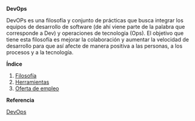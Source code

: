 **DevOps**

DevOPs es una filosofía y conjunto de prácticas que busca integrar los equipos de desarrollo de software (de ahí viene parte de la palabra que corresponde a Dev) y operaciones de tecnología (Ops).
El objetivo que tiene esta filosofía es mejorar la colaboración y aumentar la velocidad de desarrollo para que así afecte de manera positiva a las personas, a los procesos y a la tecnología.



**Índice**
1. [Filosofía]()
2. [Herramientas]()
3. [Oferta de empleo]()

**Referencia**

[DevOps](https://es.wikipedia.org/wiki/DevOps)



